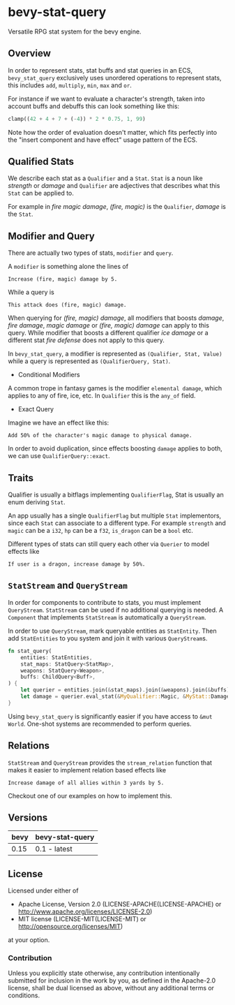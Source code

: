 # bevy-stat-query

Versatile RPG stat system for the bevy engine.

## Overview

In order to represent stats, stat buffs and stat queries in an ECS,
`bevy_stat_query` exclusively uses unordered operations to represent
stats, this includes `add`, `multiply`, `min`, `max` and `or`.

For instance if we want to evaluate a character's strength,
taken into account buffs and debuffs this can look something like this:

```rust
clamp((42 + 4 + 7 + (-4)) * 2 * 0.75, 1, 99)
```

Note how the order of evaluation doesn't matter, which fits perfectly into
the "insert component and have effect" usage pattern of the ECS.

## Qualified Stats

We describe each stat as a `Qualifier` and a `Stat`.
`Stat` is a noun like *strength* or *damage* and
`Qualifier` are adjectives that describes
what this `Stat` can be applied to.

For example in *fire magic damage*, *(fire, magic)* is the `Qualifier`,
*damage* is the `Stat`.

## Modifier and Query

There are actually two types of stats, `modifier` and `query`.

A `modifier` is something alone the lines of

```text
Increase (fire, magic) damage by 5.
```

While a query is

```text
This attack does (fire, magic) damage.
```

When querying for *(fire, magic) damage*, all modifiers that boosts
*damage*, *fire damage*, *magic damage* or *(fire, magic) damage*
can apply to this query.
While modifier that boosts a different qualifier *ice damage* or a
different stat *fire defense* does not apply to this query.

In `bevy_stat_query`,
a modifier is represented as `(Qualifier, Stat, Value)` while a
query is represented as `(QualifierQuery, Stat)`.

* Conditional Modifiers

A common trope in fantasy games is the modifier `elemental damage`, which applies to
any of fire, ice, etc. In `Qualifier` this is the `any_of` field.

* Exact Query

Imagine we have an effect like this:

```text
Add 50% of the character's magic damage to physical damage.
```

In order to avoid duplication, since effects boosting `damage` applies to
both, we can use `QualifierQuery::exact`.

## Traits

Qualifier is usually a bitflags implementing `QualifierFlag`, Stat is usually an enum deriving `Stat`.

An app usually has a single `QualifierFlag` but multiple `Stat` implementors,
since each `Stat` can associate to a different type.
For example `strength` and `magic` can be a `i32`,
`hp` can be a `f32`, `is_dragon` can be a `bool` etc.

Different types of stats can still query each other via `Querier`
to model effects like

```text
If user is a dragon, increase damage by 50%.
```

## `StatStream` and `QueryStream`

In order for components to contribute to stats, you must implement `QueryStream`. `StatStream` can be used
if no additional querying is needed. A `Component` that implements `StatStream` is automatically a `QueryStream`.

In order to use `QueryStream`, mark queryable entities as `StatEntity`.
Then add `StatEntities` to you system and join it with various `QueryStream`s.

```rust
fn stat_query(
    entities: StatEntities,
    stat_maps: StatQuery<StatMap>,
    weapons: StatQuery<Weapon>,
    buffs: ChildQuery<Buff>,
) {
    let querier = entities.join(&stat_maps).join(&weapons).join(&buffs);
    let damage = querier.eval_stat(&MyQualifier::Magic, &MyStat::Damage).unwrap();
}
```

Using `bevy_stat_query` is significantly easier if you have access to `&mut World`.
One-shot systems are recommended to perform queries.

## Relations

`StatStream` and `QueryStream` provides the `stream_relation` function that makes it easier to implement
relation based effects like

```text
Increase damage of all allies within 3 yards by 5.
```

Checkout one of our examples on how to implement this.

## Versions

| bevy | bevy-stat-query |
|------|-----------------|
| 0.15 | 0.1 - latest    |

## License

Licensed under either of

* Apache License, Version 2.0 (LICENSE-APACHE(LICENSE-APACHE) or <http://www.apache.org/licenses/LICENSE-2.0>)
* MIT license (LICENSE-MIT(LICENSE-MIT) or <http://opensource.org/licenses/MIT>)

at your option.

### Contribution

Unless you explicitly state otherwise, any contribution intentionally submitted
for inclusion in the work by you, as defined in the Apache-2.0 license, shall be dual licensed as above, without any
additional terms or conditions.
